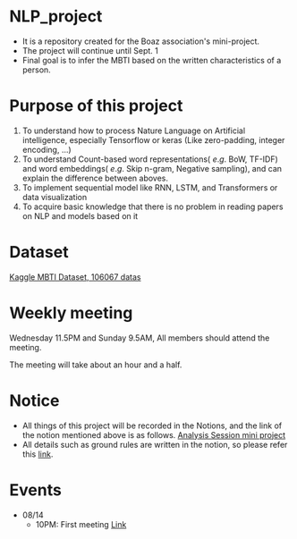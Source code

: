 # NLP_project

* It is a repository created for the Boaz association's mini-project.
* The project will continue until Sept. 1
* Final goal is to infer the MBTI based on the written characteristics of a person.

Purpose of this project
====================
1. To understand how to process Nature Language on Artificial intelligence, especially Tensorflow or keras (Like zero-padding, integer encoding, ...)
2. To understand Count-based word representations( $e.g.$ BoW, TF-IDF) and word embeddings( $e.g.$ Skip n-gram, Negative sampling), and can explain the difference between aboves.
3. To implement sequential model like RNN, LSTM, and Transformers or data visualization
4. To acquire basic knowledge that there is no problem in reading papers on NLP and models based on it

Dataset
======
[Kaggle MBTI Dataset, 106067 datas](https://www.kaggle.com/datasets/zeyadkhalid/mbti-personality-types-500-dataset)

Weekly meeting
==============
Wednesday 11.5PM and Sunday 9.5AM, All members should attend the meeting.

The meeting will take about an hour and a half.

Notice
======
* All things of this project will be recorded in the Notions, and the link of the notion mentioned above is as follows. [Analysis Session mini project](https://few-geranium-eac.notion.site/aec0c2f8a3d64eacb13c12181aa9ada2)
* All details such as ground rules are written in the notion, so please refer this [link](https://few-geranium-eac.notion.site/2022-08-14-e8cb0fa4c2ce4b60aa343f35db7fe77e).

Events
======
* 08/14
  * 10PM: First meeting [Link](https://few-geranium-eac.notion.site/2022-08-14-e8cb0fa4c2ce4b60aa343f35db7fe77e)
